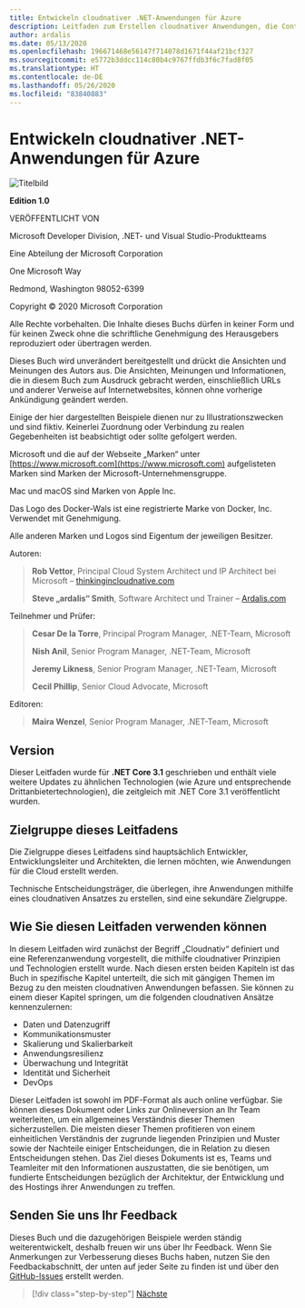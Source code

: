 ```yaml
---
title: Entwickeln cloudnativer .NET-Anwendungen für Azure
description: Leitfaden zum Erstellen cloudnativer Anwendungen, die Container, Microservices und serverlose Features von Azure nutzen.
author: ardalis
ms.date: 05/13/2020
ms.openlocfilehash: 196671468e56147f714078d1671f44af21bcf327
ms.sourcegitcommit: e5772b3ddcc114c80b4c9767ffdb3f6c7fad8f05
ms.translationtype: HT
ms.contentlocale: de-DE
ms.lasthandoff: 05/26/2020
ms.locfileid: "83840883"
---
```

# <a name="architecting-cloud-native-net-applications-for-azure"></a>Entwickeln cloudnativer .NET-Anwendungen für Azure

![Titelbild](./media/cover.png)

**Edition 1.0**

VERÖFFENTLICHT VON

Microsoft Developer Division, .NET- und Visual Studio-Produktteams

Eine Abteilung der Microsoft Corporation

One Microsoft Way

Redmond, Washington 98052-6399

Copyright &copy; 2020 Microsoft Corporation

Alle Rechte vorbehalten. Die Inhalte dieses Buchs dürfen in keiner Form und für keinen Zweck ohne die schriftliche Genehmigung des Herausgebers reproduziert oder übertragen werden.

Dieses Buch wird unverändert bereitgestellt und drückt die Ansichten und Meinungen des Autors aus. Die Ansichten, Meinungen und Informationen, die in diesem Buch zum Ausdruck gebracht werden, einschließlich URLs und anderer Verweise auf Internetwebsites, können ohne vorherige Ankündigung geändert werden.

Einige der hier dargestellten Beispiele dienen nur zu Illustrationszwecken und sind fiktiv. Keinerlei Zuordnung oder Verbindung zu realen Gegebenheiten ist beabsichtigt oder sollte gefolgert werden.

Microsoft und die auf der Webseite „Marken“ unter [https://www.microsoft.com](https://www.microsoft.com) aufgelisteten Marken sind Marken der Microsoft-Unternehmensgruppe.

Mac und macOS sind Marken von Apple Inc.

Das Logo des Docker-Wals ist eine registrierte Marke von Docker, Inc. Verwendet mit Genehmigung.

Alle anderen Marken und Logos sind Eigentum der jeweiligen Besitzer.

Autoren:

> **Rob Vettor**, Principal Cloud System Architect und IP Architect bei Microsoft – [thinkingincloudnative.com](http://thinkingincloudnative.com/about/)
>
> **Steve „ardalis“ Smith**, Software Architect und Trainer – [Ardalis.com](https://ardalis.com)

Teilnehmer und Prüfer:

> **Cesar De la Torre**, Principal Program Manager, .NET-Team, Microsoft
>
> **Nish Anil**, Senior Program Manager, .NET-Team, Microsoft
>
> **Jeremy Likness**, Senior Program Manager, .NET-Team, Microsoft
>
> **Cecil Phillip**, Senior Cloud Advocate, Microsoft

Editoren:

> **Maira Wenzel**, Senior Program Manager, .NET-Team, Microsoft

## <a name="version"></a>Version

Dieser Leitfaden wurde für **.NET Core 3.1** geschrieben und enthält viele weitere Updates zu ähnlichen Technologien (wie Azure und entsprechende Drittanbietertechnologien), die zeitgleich mit .NET Core 3.1 veröffentlicht wurden.

## <a name="who-should-use-this-guide"></a>Zielgruppe dieses Leitfadens

Die Zielgruppe dieses Leitfadens sind hauptsächlich Entwickler, Entwicklungsleiter und Architekten, die lernen möchten, wie Anwendungen für die Cloud erstellt werden.

Technische Entscheidungsträger, die überlegen, ihre Anwendungen mithilfe eines cloudnativen Ansatzes zu erstellen, sind eine sekundäre Zielgruppe.

## <a name="how-you-can-use-this-guide"></a>Wie Sie diesen Leitfaden verwenden können

In diesem Leitfaden wird zunächst der Begriff „Cloudnativ“ definiert und eine Referenzanwendung vorgestellt, die mithilfe cloudnativer Prinzipien und Technologien erstellt wurde. Nach diesen ersten beiden Kapiteln ist das Buch in spezifische Kapitel unterteilt, die sich mit gängigen Themen im Bezug zu den meisten cloudnativen Anwendungen befassen. Sie können zu einem dieser Kapitel springen, um die folgenden cloudnativen Ansätze kennenzulernen:

- Daten und Datenzugriff
- Kommunikationsmuster
- Skalierung und Skalierbarkeit
- Anwendungsresilienz
- Überwachung und Integrität
- Identität und Sicherheit
- DevOps

Dieser Leitfaden ist sowohl im PDF-Format als auch online verfügbar. Sie können dieses Dokument oder Links zur Onlineversion an Ihr Team weiterleiten, um ein allgemeines Verständnis dieser Themen sicherzustellen. Die meisten dieser Themen profitieren von einem einheitlichen Verständnis der zugrunde liegenden Prinzipien und Muster sowie der Nachteile einiger Entscheidungen, die in Relation zu diesen Entscheidungen stehen. Das Ziel dieses Dokuments ist es, Teams und Teamleiter mit den Informationen auszustatten, die sie benötigen, um fundierte Entscheidungen bezüglich der Architektur, der Entwicklung und des Hostings ihrer Anwendungen zu treffen.

## <a name="send-your-feedback"></a>Senden Sie uns Ihr Feedback

Dieses Buch und die dazugehörigen Beispiele werden ständig weiterentwickelt, deshalb freuen wir uns über Ihr Feedback. Wenn Sie Anmerkungen zur Verbesserung dieses Buchs haben, nutzen Sie den Feedbackabschnitt, der unten auf jeder Seite zu finden ist und über den [GitHub-Issues](https://github.com/dotnet/docs/issues) erstellt werden.

>[!div class="step-by-step"]
>[Nächste](introduction.md)
